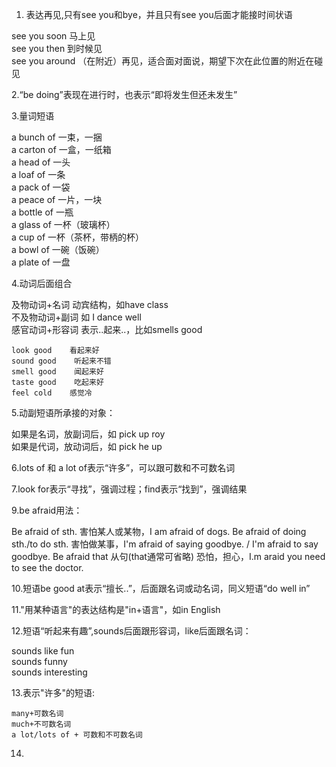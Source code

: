 1. 表达再见,只有see you和bye，并且只有see you后面才能接时间状语

  see you soon    马上见  
  see you then    到时候见  
  see you around    （在附近）再见，适合面对面说，期望下次在此位置的附近在碰见  

2.“be doing”表现在进行时，也表示“即将发生但还未发生”

3.量词短语

  a bunch of    一束，一捆  
  a carton of    一盒，一纸箱  
  a head of        一头  
  a loaf of        一条  
  a pack of        一袋  
  a peace of        一片，一块  
  a bottle of        一瓶  
  a glass of        一杯（玻璃杯）  
  a cup of        一杯（茶杯，带柄的杯）  
  a bowl of        一碗（饭碗）  
  a plate of        一盘  
  
4.动词后面组合

  及物动词+名词        动宾结构，如have class  
  不及物动词+副词        如 I dance well  
  感官动词+形容词        表示..起来..，比如smells good
  
    look good    看起来好    
    sound good    听起来不错        
    smell good    闻起来好    
    taste good    吃起来好    
    feel cold    感觉冷

5.动副短语所承接的对象：

  如果是名词，放副词后，如 pick up roy  
  如果是代词，放动词后，如 pick he up  

6.lots of 和 a lot of表示“许多”，可以跟可数和不可数名词

7.look for表示“寻找”，强调过程；find表示“找到”，强调结果

9.be afraid用法：

  Be afraid of sth.     害怕某人或某物，I am afraid of dogs.
  Be afraid of doing sth./to do sth.    害怕做某事，I'm afraid of saying goodbye. / I'm afraid to say goodbye.
  Be afraid that 从句(that通常可省略)    恐怕，担心，I.m araid you need to see the doctor.

10.短语be good at表示“擅长..”，后面跟名词或动名词，同义短语“do well in”

11."用某种语言"的表达结构是"in+语言"，如in English
  
12.短语“听起来有趣”,sounds后面跟形容词，like后面跟名词：

  sounds like fun  
  sounds funny  
  sounds interesting  

13.表示"许多"的短语:

	many+可数名词
	much+不可数名词
	a lot/lots of + 可数和不可数名词

14.